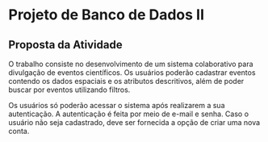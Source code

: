 # Projeto de Banco de Dados II

## Proposta da Atividade
O trabalho consiste no desenvolvimento de um sistema colaborativo para divulgação de eventos científicos. Os usuários poderão cadastrar eventos contendo os dados espaciais e os atributos descritivos, além de poder buscar por eventos utilizando filtros.

Os usuários só poderão acessar o sistema após realizarem a sua autenticação. A autenticação é feita por meio de e-mail e senha. Caso o usuário não seja cadastrado, deve ser fornecida a opção de criar uma nova conta.
